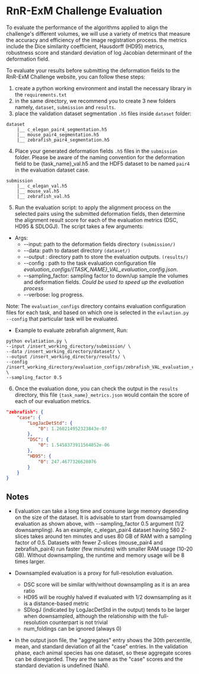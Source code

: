 # RnR-ExM Challenge Evaluation

To evaluate the performance of the algorithms applied to align the challenge's different volumes, we will use a variety of metrics that measure the accuracy and efficiency of the image registration process. the metrics include the Dice similarity coefficient, Hausdorff (HD95) metrics, robustness score and standard deviation of log Jacobian determinant of the deformation field.

To evaluate your results before submitting the deformation fields to the RnR-ExM Challenge website, you can follow these steps:

1. create a python working environment and install the necessary library in the `requirements.txt`
2. in the same directory, we recommend you to create 3 new folders namely, `dataset`, `submission` and `results`.
3.  place the validation dataset segmentation `.h5` files inside `dataset` folder: 
```
dataset
    |__ c_elegan_pair4_segmentation.h5
    |__ mouse_pair4_segmentation.h5
    |__ zebrafish_pair4_segmentation.h5
```
4. Place your generated deformation fields `.h5` files in the `submission` folder. Please be aware of the naming convention for the deformation field to be {task_name}_val.h5 and the HDF5 dataset to be named `pair4` in the evaluation dataset case.

```
submission
    |__ c_elegan_val.h5
    |__ mouse_val.h5
    |__ zebrafish_val.h5
```


5. Run the evaluation script: to apply the alignment process on the selected pairs using the submitted deformation fields, then determine the alignment result score for each of the evaluation metrics (DSC, HD95 & SDLOGJ). The script takes a few arguments:   

- Args:
    - --input: path to the deformation fields directory `(submission/)`
    - --data: path to dataset directory `(dataset/)`
    - --output : directory path to store the evaluation outputs. `(results/)`
    - --config : path to the task evaluation configuration file *evaluation_configs/{TASK_NAME}_VAL_evaluation_config.json*.
    - --sampling_factor: sampling factor to down/up sample the volumes and deformation fields. *Could be used to speed up the evaluation process*
    - --verbose: log progress. 

Note: The `evaluation_configs` directory contains evaluation configuration files for each task, and based on which one is selected in the  `evlaution.py --config` that particular task will be evaluated.   

- Example to evaluate zebrafish alignment, Run:

```
python evlatiation.py \
--input /insert_working_directory/submission/ \
--data /insert_working_directory/dataset/ \
--output /insert_working_directory/results/ \
--config /insert_working_directory/evaluation_configs/zebrafish_VAL_evaluation_config.json \
--sampling_factor 0.5 
```

6. Once the evaluation done, you can check the output in the `results` directory, this file `{task_name}_metrics.json` would contain the score of each of our evaluation metrics. 

```json
"zebrafish": {
    "case": {
        "LogJacDetStd": {
            "0": 1.260214952323843e-07
        },
        "DSC": {
            "0": 1.5458373911564852e-06
        },
        "HD95": {
            "0": 247.4677326628076
        }
    }
}
```

## Notes
* Evaluation can take a long time and consume large memory depending on the size of the dataset. It is advisable to start from downsampled evaluation as shown above, with --sampling_factor 0.5 argument (1/2 downsampling). As an example, c_elegan_pair4 dataset having 580 Z-slices takes around ten minutes and uses 80 GB of RAM with a sampling factor of 0.5. Datasets with fewer Z-slices (mouse_pair4 and zebrafish_pair4) run faster (few minutes) with smaller RAM usage (10-20 GB). Without downsampling, the runtime and memory usage will be 8 times larger.

* Downsampled evaluation is a proxy for full-resolution evaluation.
  * DSC score will be similar with/without downsampling as it is an area ratio
  * HD95 will be roughly halved if evaluated with 1/2 downsampling as it is a distance-based metric
  * SDlogJ (indicated by LogJacDetStd in the output) tends to be larger when downsampled, although the relationship with the full-resolution counterpart is not trivial
  * num_foldings can be ignored (always 0)

* In the output json file, the "aggregates" entry shows the 30th percentile, mean, and standard deviation of all the "case" entries. In the validation phase, each animal species has one dataset, so these aggregate scores can be disregarded. They are the same as the "case" scores and the standard deviation is undefined (NaN).
